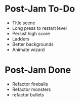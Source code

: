 # Post-Jam To-Do
* Title scene
* Long press to restart level
* Persist high score
* Ladders
* Better backgrounds
* Animate wizard

# Post-Jam Done
* Refactor fireballs
* Refactor monsters
* refactor bullets